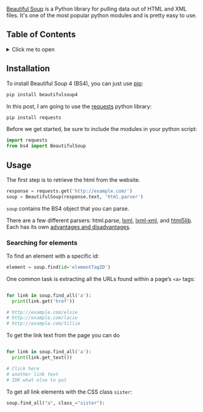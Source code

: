 [Beautiful Soup](https://www.crummy.com/software/BeautifulSoup/bs4/doc/) is a Python library for pulling data out of HTML and XML files. It's one of the most popular python modules and is pretty easy to use.

## Table of Contents


<details>
<summary>Click me to open</summary>


1. [Installation](#installation)
1. [Usage](#usage)
    1. [Searching for elements](#searching-for-elements)


</details>

## Installation

To install Beautiful Soup 4 (BS4), you can just use [pip](https://github.com/pypa/pip):

```sh
pip install beautifulsoup4
```

In this post, I am going to use the [requests](https://github.com/psf/requests) python library:

```sh
pip install requests
```

Before we get started, be sure to include the modules in your python script:

```py
import requests
from bs4 import BeautifulSoup
```

## Usage

The first step is to retrieve the html from the website. 

```py
response = requests.get('http://example.com/')
soup = BeautifulSoup(response.text, 'html.parser')
```

`soup` contains the BS4 object that you can parse.

There are a few different parsers: html.parse, [lxml](https://lxml.de/), [lxml-xml](https://lxml.de/), and [html5lib](https://github.com/html5lib/html5lib-python). Each has its own [advantages and disadvantages](). 


### Searching for elements

To find an element with a specific id:

```py
element = soup.find(id='elementTagID')
```

One common task is extracting all the URLs found within a page’s `<a>` tags:

```py

for link in soup.find_all('a'):
  print(link.get('href'))

# http://example.com/elsie
# http://example.com/lacie
# http://example.com/tillie
```

To get the link text from the page you can do 

```py

for link in soup.find_all('a'):
  print(link.get_text())

# Click here
# another link text
# IDK what else to put
```

To get all link elements with the CSS class `sister`:

```python
soup.find_all("a", class_="sister"):
```